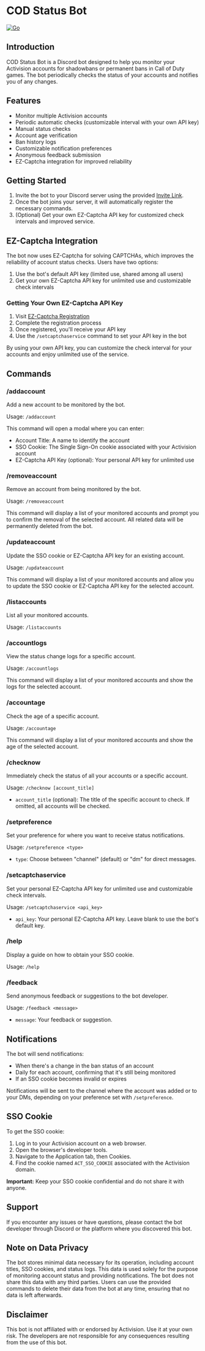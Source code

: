 # COD Status Bot

[![Go](https://github.com/bradselph/CODStatusBot/actions/workflows/go.yml/badge.svg)](https://github.com/bradselph/CODStatusBot/actions/workflows/go.yml)

## Introduction

COD Status Bot is a Discord bot designed to help you monitor your Activision accounts for shadowbans or permanent bans in Call of Duty games. The bot periodically checks the status of your accounts and notifies you of any changes.

## Features

- Monitor multiple Activision accounts
- Periodic automatic checks (customizable interval with your own API key)
- Manual status checks
- Account age verification
- Ban history logs
- Customizable notification preferences
- Anonymous feedback submission
- EZ-Captcha integration for improved reliability

## Getting Started

1. Invite the bot to your Discord server using the provided [Invite Link](https://discord.com/oauth2/authorize?client_id=1211857854324015124).
2. Once the bot joins your server, it will automatically register the necessary commands.
3. (Optional) Get your own EZ-Captcha API key for customized check intervals and improved service.

## EZ-Captcha Integration

The bot now uses EZ-Captcha for solving CAPTCHAs, which improves the reliability of account status checks. Users have two options:

1. Use the bot's default API key (limited use, shared among all users)
2. Get your own EZ-Captcha API key for unlimited use and customizable check intervals

### Getting Your Own EZ-Captcha API Key

1. Visit [EZ-Captcha Registration](https://dashboard.ez-captcha.com/#/register?inviteCode=uyNrRgWlEKy)
2. Complete the registration process
3. Once registered, you'll receive your API key
4. Use the `/setcaptchaservice` command to set your API key in the bot

By using your own API key, you can customize the check interval for your accounts and enjoy unlimited use of the service.

## Commands

### /addaccount

Add a new account to be monitored by the bot.

Usage: `/addaccount`

This command will open a modal where you can enter:
- Account Title: A name to identify the account
- SSO Cookie: The Single Sign-On cookie associated with your Activision account
- EZ-Captcha API Key (optional): Your personal API key for unlimited use

### /removeaccount

Remove an account from being monitored by the bot.

Usage: `/removeaccount`

This command will display a list of your monitored accounts and prompt you to confirm the removal of the selected account. All related data will be permanently deleted from the bot.

### /updateaccount

Update the SSO cookie or EZ-Captcha API key for an existing account.

Usage: `/updateaccount`

This command will display a list of your monitored accounts and allow you to update the SSO cookie or EZ-Captcha API key for the selected account.

### /listaccounts

List all your monitored accounts.

Usage: `/listaccounts`

### /accountlogs

View the status change logs for a specific account.

Usage: `/accountlogs`

This command will display a list of your monitored accounts and show the logs for the selected account.

### /accountage

Check the age of a specific account.

Usage: `/accountage`

This command will display a list of your monitored accounts and show the age of the selected account.

### /checknow

Immediately check the status of all your accounts or a specific account.

Usage: `/checknow [account_title]`

- `account_title` (optional): The title of the specific account to check. If omitted, all accounts will be checked.

### /setpreference

Set your preference for where you want to receive status notifications.

Usage: `/setpreference <type>`

- `type`: Choose between "channel" (default) or "dm" for direct messages.

### /setcaptchaservice

Set your personal EZ-Captcha API key for unlimited use and customizable check intervals.

Usage: `/setcaptchaservice <api_key>`

- `api_key`: Your personal EZ-Captcha API key. Leave blank to use the bot's default key.

### /help

Display a guide on how to obtain your SSO cookie.

Usage: `/help`

### /feedback

Send anonymous feedback or suggestions to the bot developer.

Usage: `/feedback <message>`

- `message`: Your feedback or suggestion.

## Notifications

The bot will send notifications:

- When there's a change in the ban status of an account
- Daily for each account, confirming that it's still being monitored
- If an SSO cookie becomes invalid or expires

Notifications will be sent to the channel where the account was added or to your DMs, depending on your preference set with `/setpreference`.

## SSO Cookie

To get the SSO cookie:

1. Log in to your Activision account on a web browser.
2. Open the browser's developer tools.
3. Navigate to the Application tab, then Cookies.
4. Find the cookie named `ACT_SSO_COOKIE` associated with the Activision domain.

**Important:** Keep your SSO cookie confidential and do not share it with anyone.

## Support

If you encounter any issues or have questions, please contact the bot developer through Discord or the platform where you discovered this bot.

## Note on Data Privacy

The bot stores minimal data necessary for its operation, including account titles, SSO cookies, and status logs. This data is used solely for the purpose of monitoring account status and providing notifications. The bot does not share this data with any third parties. Users can use the provided commands to delete their data from the bot at any time, ensuring that no data is left afterwards.

## Disclaimer

This bot is not affiliated with or endorsed by Activision. Use it at your own risk. The developers are not responsible for any consequences resulting from the use of this bot.